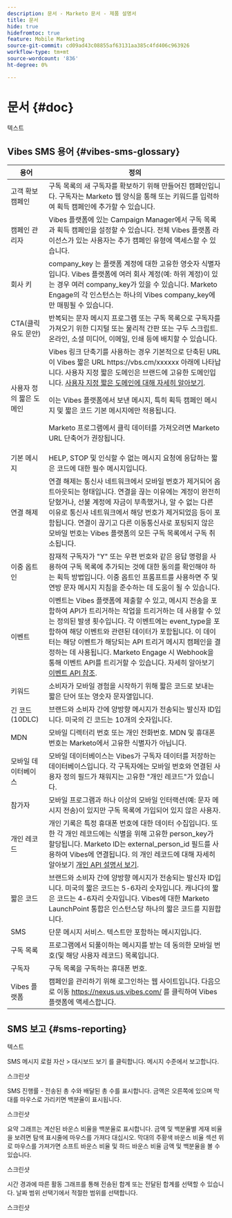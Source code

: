 ```yaml
---
description: 문서 - Marketo 문서 - 제품 설명서
title: 문서
hide: true
hidefromtoc: true
feature: Mobile Marketing
source-git-commit: cd09ad43c08855af63131aa385c4fd406c963926
workflow-type: tm+mt
source-wordcount: '836'
ht-degree: 0%

---
```


# 문서 {#doc}

텍스트

## Vibes SMS 용어 {#vibes-sms-glossary}

<table>
<thead>
  <tr>
    <th>용어</th>
    <th>정의</th>
  </tr>
</thead>
<tbody>
  <tr>
    <td>고객 확보 캠페인</td>
    <td>구독 목록의 새 구독자를 확보하기 위해 만들어진 캠페인입니다. 구독자는 Marketo 웹 양식을 통해 또는 키워드를 입력하여 획득 캠페인에 추가할 수 있습니다.</td>
  </tr>
  <tr>
    <td>캠페인 관리자</td>
    <td>Vibes 플랫폼에 있는 Campaign Manager에서 구독 목록과 획득 캠페인을 설정할 수 있습니다. 전체 Vibes 플랫폼 라이선스가 있는 사용자는 추가 캠페인 유형에 액세스할 수 있습니다.</td>
  </tr>
  <tr>
    <td>회사 키</td>
    <td>company_key 는 플랫폼 계정에 대한 고유한 영숫자 식별자입니다. Vibes 플랫폼에 여러 회사 계정(예: 하위 계정)이 있는 경우 여러 company_key가 있을 수 있습니다. Marketo Engage의 각 인스턴스는 하나의 Vibes company_key에만 매핑될 수 있습니다.</td>
  </tr>
  <tr>
    <td>CTA(클릭 유도 문안)</td>
    <td>반복되는 문자 메시지 프로그램 또는 구독 목록으로 구독자를 가져오기 위한 디지털 또는 물리적 간판 또는 구두 스크립트. 온라인, 소셜 미디어, 이메일, 인쇄 등에 배치할 수 있습니다.</td>
  </tr>
  <tr>
    <td>사용자 정의 짧은 도메인</td>
    <td>Vibes 링크 단축기를 사용하는 경우 기본적으로 단축된 URL이 Vibes 짧은 URL https://vbs.cm/xxxxxx 아래에 나타납니다. 사용자 지정 짧은 도메인은 브랜드에 고유한 도메인입니다. <a href="https://developer-platform.vibes.com/docs/creating-a-custom-short-domain">사용자 지정 짧은 도메인에 대해 자세히 알아보기</a>.<p>
    이는 Vibes 플랫폼에서 보낸 메시지, 특히 획득 캠페인 메시지 및 짧은 코드 기본 메시지에만 적용됩니다.<p>
    Marketo 프로그램에서 클릭 데이터를 가져오려면 Marketo URL 단축어가 권장됩니다.</td>
  </tr>
  <tr>
    <td>기본 메시지</td>
    <td>HELP, STOP 및 인식할 수 없는 메시지 요청에 응답하는 짧은 코드에 대한 필수 메시지입니다.</td>
  </tr>
  <tr>
    <td>연결 해제</td>
    <td>연결 해제는 통신사 네트워크에서 모바일 번호가 제거되어 옵트아웃되는 형태입니다. 연결을 끊는 이유에는 계정이 완전히 닫혔거나, 선불 계정에 자금이 부족했거나, 알 수 없는 다른 이유로 통신사 네트워크에서 해당 번호가 제거되었음 등이 포함됩니다. 연결이 끊기고 다른 이동통신사로 포팅되지 않은 모바일 번호는 Vibes 플랫폼의 모든 구독 목록에서 구독 취소됩니다.</td>
  </tr>
  <tr>
    <td>이중 옵트인</td>
    <td>잠재적 구독자가 "Y" 또는 우편 번호와 같은 응답 명령을 사용하여 구독 목록에 추가되는 것에 대한 동의를 확인해야 하는 획득 방법입니다. 이중 옵트인 프롬프트를 사용하면 주 및 연방 문자 메시지 지침을 준수하는 데 도움이 될 수 있습니다.</td>
  </tr>
  <tr>
    <td>이벤트</td>
    <td>이벤트는 Vibes 플랫폼에 제출할 수 있고, 메시지 전송을 포함하여 API가 트리거하는 작업을 트리거하는 데 사용할 수 있는 정의된 발생 횟수입니다. 각 이벤트에는 event_type을 포함하여 해당 이벤트와 관련된 데이터가 포함됩니다. 이 데이터는 해당 이벤트가 해당되는 API 트리거 메시지 캠페인을 결정하는 데 사용됩니다. Marketo Engage 시 Webhook을 통해 이벤트 API를 트리거할 수 있습니다. 자세히 알아보기 <a href="https://developer-platform.vibes.com/reference/event-api">이벤트 API 참조</a>.</td>
  </tr>
  <tr>
    <td>키워드</td>
    <td>소비자가 모바일 경험을 시작하기 위해 짧은 코드로 보내는 짧은 단어 또는 영숫자 문자열입니다.</td>
  </tr>
  <tr>
    <td>긴 코드(10DLC)</td>
    <td>브랜드와 소비자 간에 양방향 메시지가 전송되는 발신자 ID입니다. 미국의 긴 코드는 10개의 숫자입니다.</td>
  </tr>
  <tr>
    <td>MDN</td>
    <td>모바일 디렉터리 번호 또는 개인 전화번호. MDN 및 휴대폰 번호는 Marketo에서 고유한 식별자가 아닙니다.</td>
  </tr>
  <tr>
    <td>모바일 데이터베이스</td>
    <td>모바일 데이터베이스는 Vibes가 구독자 데이터를 저장하는 데이터베이스입니다. 각 구독자에는 모바일 번호와 연결된 사용자 정의 필드가 채워지는 고유한 "개인 레코드"가 있습니다.</td>
  </tr>
  <tr>
    <td>참가자</td>
    <td>모바일 프로그램과 하나 이상의 모바일 인터랙션(예: 문자 메시지 전송)이 있지만 구독 목록에 가입되어 있지 않은 사용자.</td>
  </tr>
  <tr>
    <td>개인 레코드</td>
    <td>개인 기록은 특정 휴대폰 번호에 대한 데이터 수집입니다. 또한 각 개인 레코드에는 식별을 위해 고유한 person_key가 할당됩니다. Marketo ID는 external_person_id 필드를 사용하여 Vibes에 연결됩니다. 의 개인 레코드에 대해 자세히 알아보기 <a href="https://developer-platform.vibes.com/reference/person-api">개인 API 설명서 보기</a>.</td>
  </tr>
  <tr>
    <td>짧은 코드</td>
    <td>브랜드와 소비자 간에 양방향 메시지가 전송되는 발신자 ID입니다. 미국의 짧은 코드는 5-6자리 숫자입니다. 캐나다의 짧은 코드는 4-6자리 숫자입니다. Vibes에 대한 Marketo LaunchPoint 통합은 인스턴스당 하나의 짧은 코드를 지원합니다.</td>
  </tr>
  <tr>
    <td>SMS</td>
    <td>단문 메시지 서비스. 텍스트만 포함하는 메시지입니다.</td>
  </tr>
  <tr>
    <td>구독 목록</td>
    <td>프로그램에서 되풀이하는 메시지를 받는 데 동의한 모바일 번호(및 해당 사용자 레코드) 목록입니다.</td>
  </tr>
  <tr>
    <td>구독자</td>
    <td>구독 목록을 구독하는 휴대폰 번호.</td>
  </tr>
  <tr>
    <td>Vibes 플랫폼</td>
    <td>캠페인을 관리하기 위해 로그인하는 웹 사이트입니다. 다음으로 이동 <a href="https://nexus.us.vibes.com/">https://nexus.us.vibes.com/</a> 를 클릭하여 Vibes 플랫폼에 액세스합니다.</td>
  </tr>
</tbody>
</table>

## SMS 보고 {#sms-reporting}

텍스트

SMS 메시지 로컬 자산 > 대시보드 보기 를 클릭합니다. 메시지 수준에서 보고합니다.

스크린샷

SMS 진행률 - 전송된 총 수와 배달된 총 수를 표시합니다. 금액은 오른쪽에 있으며 막대를 마우스로 가리키면 백분율이 표시됩니다.

스크린샷

요약 그래프는 계산된 바운스 비율을 백분율로 표시합니다. 금액 및 백분율별 게재 비율을 보려면 탐색 표시줄에 마우스를 가져다 대십시오. 막대의 주황색 바운스 비율 섹션 위로 마우스를 가져가면 소프트 바운스 비율 및 하드 바운스 비율 금액 및 백분율을 볼 수 있습니다.

스크린샷

시간 경과에 따른 활동 그래프를 통해 전송된 합계 또는 전달된 합계를 선택할 수 있습니다. 날짜 범위 선택기에서 적절한 범위를 선택합니다.

스크린샷
